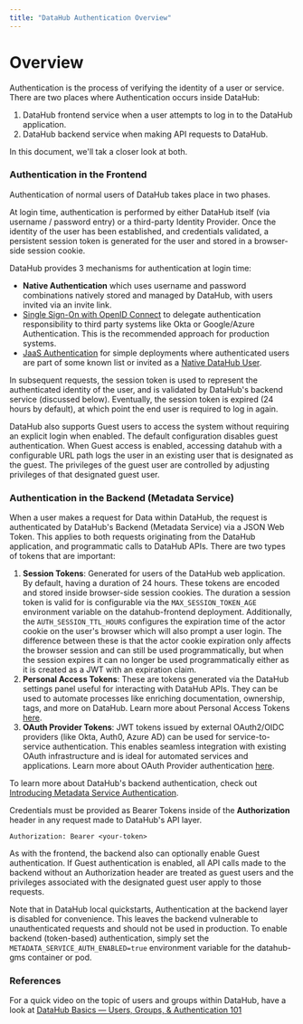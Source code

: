 ```yaml
---
title: "DataHub Authentication Overview"
---
```


# Overview

Authentication is the process of verifying the identity of a user or service. There are two
places where Authentication occurs inside DataHub:

1. DataHub frontend service when a user attempts to log in to the DataHub application.
2. DataHub backend service when making API requests to DataHub.

In this document, we'll tak a closer look at both.

### Authentication in the Frontend

Authentication of normal users of DataHub takes place in two phases.

At login time, authentication is performed by either DataHub itself (via username / password entry) or a third-party Identity Provider. Once the identity
of the user has been established, and credentials validated, a persistent session token is generated for the user and stored
in a browser-side session cookie.

DataHub provides 3 mechanisms for authentication at login time:

- **Native Authentication** which uses username and password combinations natively stored and managed by DataHub, with users invited via an invite link.
- [Single Sign-On with OpenID Connect](guides/sso/configure-oidc-react.md) to delegate authentication responsibility to third party systems like Okta or Google/Azure Authentication. This is the recommended approach for production systems.
- [JaaS Authentication](guides/jaas.md) for simple deployments where authenticated users are part of some known list or invited as a [Native DataHub User](guides/add-users.md).

In subsequent requests, the session token is used to represent the authenticated identity of the user, and is validated by DataHub's backend service (discussed below).
Eventually, the session token is expired (24 hours by default), at which point the end user is required to log in again.

DataHub also supports Guest users to access the system without requiring an explicit login when enabled. The default configuration disables guest authentication.
When Guest access is enabled, accessing datahub with a configurable URL path logs the user in an existing user that is designated as the guest. The privileges of the guest user
are controlled by adjusting privileges of that designated guest user.

### Authentication in the Backend (Metadata Service)

When a user makes a request for Data within DataHub, the request is authenticated by DataHub's Backend (Metadata Service) via a JSON Web Token. This applies to both requests originating from the DataHub application,
and programmatic calls to DataHub APIs. There are two types of tokens that are important:

1. **Session Tokens**: Generated for users of the DataHub web application. By default, having a duration of 24 hours.
   These tokens are encoded and stored inside browser-side session cookies. The duration a session token is valid for is configurable via the `MAX_SESSION_TOKEN_AGE` environment variable
   on the datahub-frontend deployment. Additionally, the `AUTH_SESSION_TTL_HOURS` configures the expiration time of the actor cookie on the user's browser which will also prompt a user login. The difference between these is that the actor cookie expiration only affects the browser session and can still be used programmatically,
   but when the session expires it can no longer be used programmatically either as it is created as a JWT with an expiration claim.
2. **Personal Access Tokens**: These are tokens generated via the DataHub settings panel useful for interacting
   with DataHub APIs. They can be used to automate processes like enriching documentation, ownership, tags, and more on DataHub. Learn
   more about Personal Access Tokens [here](personal-access-tokens.md).
3. **OAuth Provider Tokens**: JWT tokens issued by external OAuth2/OIDC providers (like Okta, Auth0, Azure AD) can be used
   for service-to-service authentication. This enables seamless integration with existing OAuth infrastructure and is ideal
   for automated services and applications. Learn more about OAuth Provider authentication [here](external-oauth-providers.md).

To learn more about DataHub's backend authentication, check out [Introducing Metadata Service Authentication](introducing-metadata-service-authentication.md).

Credentials must be provided as Bearer Tokens inside of the **Authorization** header in any request made to DataHub's API layer.

```shell
Authorization: Bearer <your-token>
```

As with the frontend, the backend also can optionally enable Guest authentication. If Guest authentication is enabled, all API calls made to the backend
without an Authorization header are treated as guest users and the privileges associated with the designated guest user apply to those requests.

Note that in DataHub local quickstarts, Authentication at the backend layer is disabled for convenience. This leaves the backend
vulnerable to unauthenticated requests and should not be used in production. To enable
backend (token-based) authentication, simply set the `METADATA_SERVICE_AUTH_ENABLED=true` environment variable
for the datahub-gms container or pod.

### References

For a quick video on the topic of users and groups within DataHub, have a look at [DataHub Basics — Users, Groups, & Authentication 101
](https://youtu.be/8Osw6p9vDYY)
